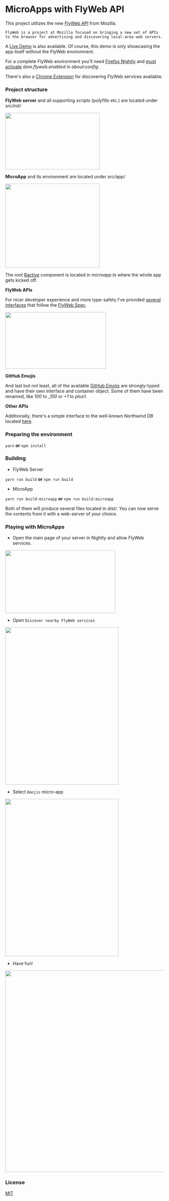 # MicroApps with FlyWeb API

This project utilizes the new [FlyWeb API](https://flyweb.github.io/) from Mozilla.

`FlyWeb is a project at Mozilla focused on bringing a new set of APIs to the browser for advertising and discovering local-area web servers.`

A [Live Demo](https://brakmic.com/demos/microapp/) is also available. Of course, this demo is only showcasing the app itself without the FlyWeb environment.

For a complete FlyWeb environment you'll need [Firefox Nightly](https://nightly.mozilla.org/) and [must activate](https://flyweb.github.io/#getting-started) *dom.flyweb.enabled* in *about:config*.

There's also a [Chrome Extension](https://github.com/BHSPitMonkey/flyweb-browser-chrome) for discovering FlyWeb services available.

### Project structure

**FlyWeb server** and all supporting scripts (polyfills etc.) are located under *src/init/*

<img src="http://brakmic.com/img/demos/microapps/server_files.png" width=300 height=180>

**MicroApp** and its environment are located under *src/app/*

<img src="http://brakmic.com/img/demos/microapps/microapp_files.png" width=300 height=267>

The root [Ractive](http://www.ractivejs.org/) component is located in *microapp.ts* where the whole app gets kicked off.

**FlyWeb APIs**

For nicer developer experience and more type-safety I've provided [several interfaces](https://github.com/brakmic/FlyWeb-Emoji-Tables/tree/master/src/app/interfaces/FlyWeb) that follow the [FlyWeb Spec](https://flyweb.github.io/spec/).

<img src="http://brakmic.com/img/demos/microapps/flyweb_interfaces.png" width=320 height=180>

**GitHub Emojis**

And last but not least, all of the available [GitHub Emojis](https://github.com/brakmic/FlyWeb-Emoji-Tables/tree/master/src/app/interfaces/GitHub) are strongly-typed and have their own interface and container object. Some of them have been renamed, like *100* to *_100* or *+1* to *plus1*.

**Other APIs**

Additionally, there's a simple interface to the well-known *Northwind DB* located [here](https://github.com/brakmic/FlyWeb-Emoji-Tables/tree/master/src/app/interfaces/Northwind).

### Preparing the environment

`yarn` **or** `npm install`

### Building

* FlyWeb Server

`yarn run build` **or** `npm run build`

* MicroApp

`yarn run build:microapp` **or** `npm run build:microapp`

Both of them will produce several files located in *dist/*. You can now serve the contents from it with a web-server of your choice.

### Playing with MicroApps

* Open the main page of your server in Nightly and allow FlyWeb services.

<img src="http://brakmic.com/img/demos/microapps/allow_flyweb_server.png" width=350 height=200>

* Open `Discover nearby FlyWeb services`

<img src="http://brakmic.com/img/demos/microapps/open_flyweb_apps.png" width=360 height=500>

* Select `Emojis` micro-app

<img src="http://brakmic.com/img/demos/microapps/emojis_microapp.png" width=360 height=500>

* Have fun!

<img src="http://brakmic.com/img/demos/microapps/flyweb_demo.png" width=840 height=640>

### License

[MIT](https://github.com/brakmic/FlyWeb-Emoji-Tables/blob/master/LICENSE)

